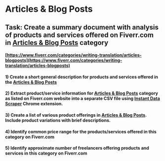 # Articles & Blog Posts
## Task: Create a summary document with analysis of products and services offered on Fiverr.com in [Articles & Blog Posts](https://www.fiverr.com/categories/writing-translation/articles-blogposts) category
#### [https://www.fiverr.com/categories/writing-translation/articles-blogposts](https://www.fiverr.com/categories/writing-translation/articles-blogposts)
#### 1) Create a short general description for products and services offered in the [Articles & Blog Posts](https://www.fiverr.com/categories/writing-translation/articles-blogposts)
#### 2) Extract product/service information for [Articles & Blog Posts](https://www.fiverr.com/categories/writing-translation/articles-blogposts) category as listed on Fiverr.com website into a separate CSV file using [Instant Data Scraper](https://chrome.google.com/webstore/detail/instant-data-scraper/ofaokhiedipichpaobibbnahnkdoiiah) Chrome extension.
#### 3) Create a list of various product offerings in [Articles & Blog Posts](https://www.fiverr.com/categories/writing-translation/articles-blogposts). Include product variations with brief descriptions.
#### 4) Identify common price range for the products/services offered in this category on Fiverr.com
#### 5) Identify approximate number of freelancers offering products and services in this category on Fiverr.com
